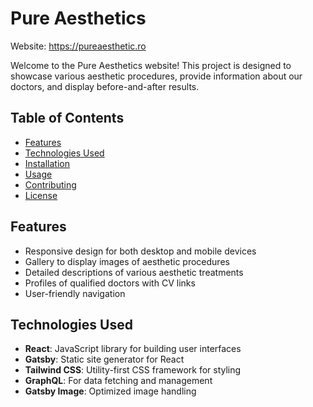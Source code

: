 # Pure Aesthetics

Website: https://pureaesthetic.ro

Welcome to the Pure Aesthetics website! This project is designed to showcase various aesthetic procedures, provide information about our doctors, and display before-and-after results.

## Table of Contents

- [Features](#features)
- [Technologies Used](#technologies-used)
- [Installation](#installation)
- [Usage](#usage)
- [Contributing](#contributing)
- [License](#license)

## Features

- Responsive design for both desktop and mobile devices
- Gallery to display images of aesthetic procedures
- Detailed descriptions of various aesthetic treatments
- Profiles of qualified doctors with CV links
- User-friendly navigation

## Technologies Used

- **React**: JavaScript library for building user interfaces
- **Gatsby**: Static site generator for React
- **Tailwind CSS**: Utility-first CSS framework for styling
- **GraphQL**: For data fetching and management
- **Gatsby Image**: Optimized image handling

